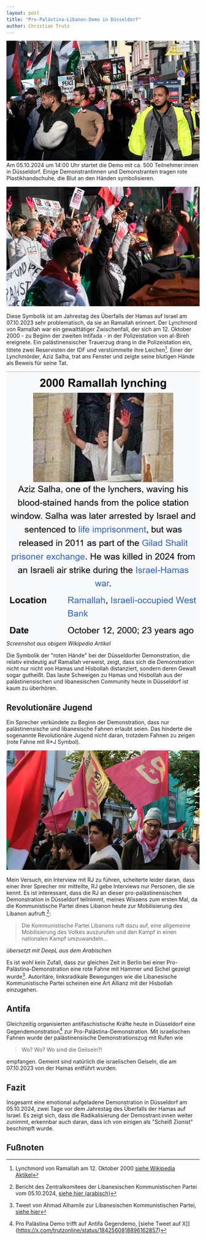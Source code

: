 ```yaml
---
layout: post
title: "Pro-Palästina-Libanon-Demo in Düsseldorf"
author: Christian Trutz
---
```


![Start der Demo](/assets/img/2024-10-05-demo-duesseldorf/2024-10-05-duesseldorf-437.jpg)
Am 05.10.2024 um 14:00 Uhr startet die Demo mit ca. 500 Teilnehmer:innen in Düsseldorf. Einige Demonstrantinnen und Demonstranten tragen rote Plastikhandschuhe, die Blut an den Händen symbolisieren.

![Rote Haende](/assets/img/2024-10-05-demo-duesseldorf/2024-10-05-duesseldorf-425.jpg)

Diese Symbolik ist am Jahrestag des Überfalls der Hamas auf Israel am 07.10.2023 sehr problematisch, da sie an Ramallah erinnert. Der Lynchmord von Ramallah war ein gewalttätiger Zwischenfall, der sich am 12. Oktober 2000 - zu Beginn der zweiten Intifada - in der Polizeistation von al-Bireh ereignete. Ein palästinensischer Trauerzug drang in die Polizeistation ein, tötete zwei Reservisten der IDF und verstümmelte ihre Leichen[^1]. Einer der Lynchmörder, Aziz Salha, trat ans Fenster und zeigte seine blutigen Hände als Beweis für seine Tat.

![Screenshot Ramallah](/assets/img/2024-10-05-demo-duesseldorf/screenshot-2024-10-06.png)
_Screenshot aus obigem Wikipedia Artikel_

Die Symbolik der "roten Hände" bei der Düsseldorfer Demonstration, die relativ eindeutig auf Ramallah verweist, zeigt, dass sich die Demonstration nicht nur nicht von Hamas und Hisbollah distanziert, sondern deren Gewalt sogar gutheißt. Das laute Schweigen zu Hamas und Hisbollah aus der palästinensischen und libanesischen Community heute in Düsseldorf ist kaum zu überhören.

## Revolutionäre Jugend

Ein Sprecher verkündete zu Beginn der Demonstration, dass nur palästinensische und libanesische Fahnen erlaubt seien. Das hinderte die sogenannte Revolutionäre Jugend nicht daran, trotzdem Fahnen zu zeigen (rote Fahne mit R*J Symbol).

![RJ](/assets/img/2024-10-05-demo-duesseldorf/2024-10-05-duesseldorf-409.jpg)

Mein Versuch, ein Interview mit RJ zu führen, scheiterte leider daran, dass einer ihrer Sprecher mir mitteilte, RJ gebe Interviews nur Personen, die sie kennt. Es ist interessant, dass die RJ an dieser pro-palästinensischen Demonstration in Düsseldorf teilnimmt, meines Wissens zum ersten Mal, da die Kommunistische Partei dines Libanon heute zur Mobilisierung des Libanon aufruft.[^2]:

> Die Kommunistische Partei Libanons ruft dazu auf, eine allgemeine Mobilisierung des Volkes auszurufen und den Kampf in einen nationalen Kampf umzuwandeln...

_übersetzt mit DeepL aus dem Arabischen_

Es ist wohl kein Zufall, dass zur gleichen Zeit in Berlin bei einer Pro-Palästina-Demonstration eine rote Fahne mit Hammer und Sichel gezeigt wurde[^3]. Autoritäre, linksradikale Bewegungen wie die Libanesische Kommunistische Partei scheinen eine Art Allianz mit der Hisbollah einzugehen.

## Antifa

Gleichzeitig organisierten antifaschistische Kräfte heute in Düsseldorf eine Gegendemonstration[^4] zur Pro-Palästina-Demonstration. Mit israelischen Fahnen wurde der palästinensische Demonstrationszug mit Rufen wie

> Wo? Wo? Wo sind die Geilseln?!

empfangen. Gemeint sind natürlich die israelischen Geiseln, die am 07.10.2023 von der Hamas entführt wurden.

## Fazit

Insgesamt eine emotional aufgeladene Demonstration in Düsseldorf am 05.10.2024, zwei Tage vor dem Jahrestag des Überfalls der Hamas auf Israel. Es zeigt sich, dass die Radikalisierung der Demostrant:innen weiter zunimmt, erkennbar auch daran, dass ich von einigen als "Scheiß Zionist" beschimpft wurde.

## Fußnoten

[^1]: Lynchmord von Ramallah am 12. Oktober 2000 [siehe Wikipedia Aktikel](https://en.wikipedia.org/wiki/2000_Ramallah_lynching)

[^2]: Bericht des Zentralkomitees der Libanesischen Kommunistischen Partei vom 05.10.2024, [siehe hier (arabisch)](https://lcparty.org/party-news/item/36619-2024-10-05-07-02-17)

[^3]: Tweet von Ahmad Alhamile zur Libanesischen Kommunistischen Partei, [siehe hier](https://x.com/AhmadAlhameela/status/1842667741007770017)

[^4]: Pro Palästina Demo trifft auf Antifa Gegendemo, [siehe Tweet auf X]](https://x.com/trutzonline/status/1842560818896162857)
